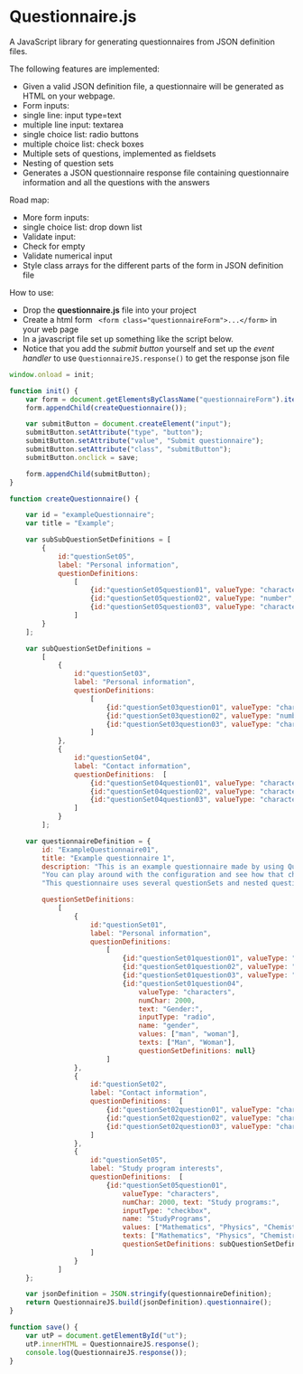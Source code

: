 # Questionnaire.js

A JavaScript library for generating questionnaires from JSON definition files.

The following features are implemented:

- Given a valid JSON definition file, a questionnaire will be generated as HTML on your webpage.
- Form inputs: 
 - single line: input type=text
 - multiple line input: textarea
 - single choice list: radio buttons
 - multiple choice list: check boxes
- Multiple sets of questions, implemented as fieldsets
- Nesting of question sets 
- Generates a JSON questionnaire response file containing questionnaire information and all the questions with the answers

Road map:

- More form inputs:
 - single choice list: drop down list
- Validate input:
 - Check for empty
 - Validate numerical input
- Style class arrays for the different parts of the form in JSON definition file

How to use:

- Drop the **questionnaire.js** file into your project
- Create a html form ``` <form class="questionnaireForm">...</form>``` in your web page
- In a javascript file set up something like the script below.
- Notice that you add the *submit button* yourself and set up the *event handler* to use ```QuestionnaireJS.response()``` to get the response json file

```javascript
window.onload = init;

function init() {
    var form = document.getElementsByClassName("questionnaireForm").item(0);
    form.appendChild(createQuestionnaire());

    var submitButton = document.createElement("input");
    submitButton.setAttribute("type", "button");
    submitButton.setAttribute("value", "Submit questionnaire");
    submitButton.setAttribute("class", "submitButton");
    submitButton.onclick = save;

    form.appendChild(submitButton);
}

function createQuestionnaire() {

    var id = "exampleQuestionnaire";
    var title = "Example";

    var subSubQuestionSetDefinitions = [
        {
            id:"questionSet05",
            label: "Personal information",
            questionDefinitions:
                [
                    {id:"questionSet05question01", valueType: "characters", numChar: 2000, text: "Name:", inputType: "text", questionSetDefinitions: null},
                    {id:"questionSet05question02", valueType: "number", numChar: 3, text: "Age:", inputType: "text", questionSetDefinitions: null},
                    {id:"questionSet05question03", valueType: "characters", numChar: 1, text: "Gender:", inputType: "text", questionSetDefinitions: null}
                ]
        }
    ];

    var subQuestionSetDefinitions =
        [
            {
                id:"questionSet03",
                label: "Personal information",
                questionDefinitions:
                    [
                        {id:"questionSet03question01", valueType: "characters", numChar: 2000, text: "Name:", inputType: "text", questionSetDefinitions: subSubQuestionSetDefinitions},
                        {id:"questionSet03question02", valueType: "number", numChar: 3, text: "Age:", inputType: "text", questionSetDefinitions: null},
                        {id:"questionSet03question03", valueType: "characters", numChar: 1, text: "Gender:", inputType: "text", questionSetDefinitions: null}
                    ]
            },
            {
                id:"questionSet04",
                label: "Contact information",
                questionDefinitions:  [
                    {id:"questionSet04question01", valueType: "characters", numChar: 2000, text: "Adresse:", inputType: "text", questionSetDefinitions: null},
                    {id:"questionSet04question02", valueType: "characters", numChar: 2000, text: "Zip code:", inputType: "text", questionSetDefinitions: null},
                    {id:"questionSet04question03", valueType: "characters", numChar: 2000, text: "City:", inputType: "text", questionSetDefinitions: null}
                ]
            }
        ];

    var questionnaireDefinition = {
        id: "ExampleQuestionnaire01",
        title: "Example questionnaire 1",
        description: "This is an example questionnaire made by using QuestionnaireJS. " +
        "You can play around with the configuration and see how that changes the questionnaire. " +
        "This questionnaire uses several questionSets and nested questionSets.",

        questionSetDefinitions:
            [
                {
                    id:"questionSet01",
                    label: "Personal information",
                    questionDefinitions:
                        [
                            {id:"questionSet01question01", valueType: "characters", numChar: 2000, text: "Name:", inputType: "text", questionSetDefinitions: null},
                            {id:"questionSet01question02", valueType: "number", numChar: 3, text: "Age:", inputType: "text", questionSetDefinitions: null},
                            {id:"questionSet01question03", valueType: "characters", numChar: 2000, text: "Tell us about yourself:", inputType: "textarea", questionSetDefinitions: null},
                            {id:"questionSet01question04",
                                valueType: "characters",
                                numChar: 2000,
                                text: "Gender:",
                                inputType: "radio",
                                name: "gender",
                                values: ["man", "woman"],
                                texts: ["Man", "Woman"],
                                questionSetDefinitions: null}
                        ]
                },
                {
                    id:"questionSet02",
                    label: "Contact information",
                    questionDefinitions:  [
                        {id:"questionSet02question01", valueType: "characters", numChar: 2000, text: "Adresse:", inputType: "text", questionSetDefinitions: null},
                        {id:"questionSet02question02", valueType: "characters", numChar: 2000, text: "Zip code:", inputType: "text", questionSetDefinitions: null},
                        {id:"questionSet02question03", valueType: "characters", numChar: 2000, text: "City:", inputType: "text", questionSetDefinitions: null}
                    ]
                },
                {
                    id:"questionSet05",
                    label: "Study program interests",
                    questionDefinitions:  [
                        {id:"questionSet05question01",
                            valueType: "characters",
                            numChar: 2000, text: "Study programs:",
                            inputType: "checkbox",
                            name: "StudyPrograms",
                            values: ["Mathematics", "Physics", "Chemistry", "Biology"],
                            texts: ["Mathematics", "Physics", "Chemistry", "Biology"],
                            questionSetDefinitions: subQuestionSetDefinitions}
                    ]
                }
            ]
    };

    var jsonDefinition = JSON.stringify(questionnaireDefinition);
    return QuestionnaireJS.build(jsonDefinition).questionnaire();
}

function save() {
    var utP = document.getElementById("ut");
    utP.innerHTML = QuestionnaireJS.response();
    console.log(QuestionnaireJS.response());
}
```


